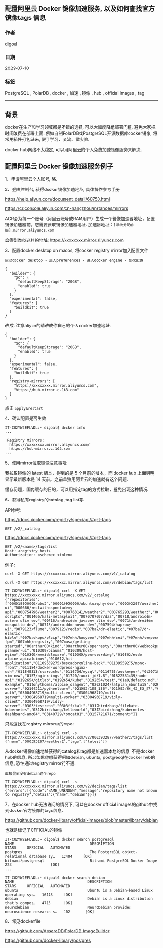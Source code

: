 ## 配置阿里云 Docker 镜像加速服务, 以及如何查找官方镜像tags 信息   
        
### 作者        
digoal        
        
### 日期        
2023-07-10        
        
### 标签        
PostgreSQL , PolarDB , docker , 加速 , 镜像 , hub , official images , tag        
        
----        
        
## 背景        
docker在生产和学习领域都是不错的选择, 可以大幅度降低部署门槛, 避免大家把时间浪费在部署上面. 例如自制PolarDB或PostgreSQL开源数据库docker镜像, 将常用插件打包进来, 便于学习、交流、做实验.      
  
docker hub网络不太稳定, 可以用阿里云的个人免费加速镜像服务来解决.    
  
## 配置阿里云 Docker 镜像加速服务例子  
1、申请阿里云个人账号, 略.    
  
2、登陆控制台, 获得docker镜像加速地址, 具体操作参考手册  
  
https://help.aliyun.com/document_detail/60750.html  
  
https://cr.console.aliyun.com/cn-hangzhou/instances/mirrors  
  
ACR会为每一个账号（阿里云账号或RAM用户）生成一个镜像加速器地址，配置镜像加速器前，您需要获取镜像加速器地址. 加速器地址：`[系统分配前缀].mirror.aliyuncs.com`      
  
会得到类似这样的地址: https://xxxxxxxx.mirror.aliyuncs.com   
  
3、配置docker desktop on macos, 将docker registry mirror加入配置文件  
  
`启动docker desktop - 进入preferences - 进入docker engine - 修改配置`   
  
  
```  
{  
  "builder": {  
    "gc": {  
      "defaultKeepStorage": "20GB",  
      "enabled": true  
    }  
  },  
  "experimental": false,  
  "features": {  
    "buildkit": true  
  }  
}  
```  
  
改成.  注意aliyun的请改成你自己的个人docker加速地址.    
  
```  
{  
  "builder": {  
    "gc": {  
      "defaultKeepStorage": "20GB",  
      "enabled": true  
    }  
  },  
  "experimental": false,  
  "features": {  
    "buildkit": true  
  },  
  "registry-mirrors": [  
    "https://xxxxxxxx.mirror.aliyuncs.com",  
    "https://hub-mirror.c.163.com"  
  ]  
}  
```  
  
点击 `apply&restart`    
  
4、确认配置是否生效  
  
```  
IT-C02YW2EFLVDL:~ digoal$ docker info  
...  
  
 Registry Mirrors:  
  https://xxxxxxxx.mirror.aliyuncs.com/  
  https://hub-mirror.c.163.com  
...  
```  
  
5、使用mirror拉取镜像注意事项:  
  
我拉取镜像的 latest 版本，得到的是 5 个月前的版本，而 docker hub 上面明明显示最新版本是 14 天前。之前单独用阿里云的加速就有这个问题.    
  
缓存问题，国内缓存的旧的，可以用指定tag的方式拉取，避免出现这种情况.   
  
6、获得私有registry的catalog, tag list等.  
  
API参考:  
  
https://docs.docker.com/registry/spec/api/#get-tags  
  
```  
GET /v2/_catalog  
```  
  
https://docs.docker.com/registry/spec/api/#get-tags  
  
```  
GET /v2/<name>/tags/list  
Host: <registry host>  
Authorization: <scheme> <token>  
```  
  
例子:  
  
```  
curl -X GET https://xxxxxxxx.mirror.aliyuncs.com/v2/_catalog  
  
curl -X GET https://xxxxxxxx.mirror.aliyuncs.com/v2/debian/tags/list  
```  
  
```  
IT-C02YW2EFLVDL:~ digoal$ curl -X GET https://xxxxxxxx.mirror.aliyuncs.com/v2/_catalog  
{"repositories":["000019950000/ubu3","000019950000/ubuntuzephyrdev","000393287/weather2","0006021998/projectz-ui","000666/restwithaspnetudemy-api","000754796/weather2","000763141/weather2","000765293/weather2","000766490/weather2","000769495/weather2","000769837/weather2","000770004/weather2","000771660/weather2","000772836/weather2","000773374/weather2","000780393/weather2","000a/libvirtkvm-scripts","001466/kali-metasploit","0070707007/daz","00718/androiddm-astore-slim-dev","00718/androiddm-javaenv-slim-dev","00718/androiddm-mosquitto-dev","00718/androiddm-novnc-dev","007594/haproxy-wi","0079123/flume","0079123/redis","007ba7/dr-elastic","007ba7/dr-elastic-bible","007backups/p7zip","007mhh/busybox","007mhh/cni","007mhh/composer","007mhh/elasticsearch","007mhh/filebeat","007mhh/heketi","007mhh/kibana","007mhh/maven","007mhh/node","007mhh/php-fpm","007mhh/registry","007musa/getting-started","00arthur00/kind","00arthur00/openresty","00arthur00/webhookprinter","010010/php","01010011/tizen","01011001e/app_hello","010120190101/hotelservice","010120190101/hotelservice2","010120190101/travel-planner-ui","010309/biaums","010309/host-nginx","010309/mmmiddleware","010309/pbxrecording","010502/node-alpine-apicalcimov","010612/hit-application","01109559275/buscadoronline-back","01109559275/mpnc-front","011184/docker-wordpress-nginx-ssh","011545313/starbucks","0116736/mysql","0116736/zookeeper","01207189428/alpinegit","01369695/centos-vim-new","0157/nginx-imgs","01720/ruoxi-jdk1.8","01822531439/node-api","0192654/gitlab","0192654/kube","0192654/test","01e9/defacto.md","01e9/ide","01e9/parereata.md","01fb16ecs482/deployer","01shreeram/phpmyadmin","01streams/firstimage","01techray/dockerfile-example","01tonythomas/alpine_osagent","02021024/latplan_ubuntu18","020387010/ta_python","0215/crontab","0215/crontab-server","02164211/pythonlearn","021982/155_138","021982/66_42_53_57","021982/66_42_93_164","021982/xmrig","03004968719/ms-auth","03004968719/multi-client","03004968719/multi-server","03004968719/multi-worker","03004968719/vidly-client","03004968719/vidly-server","0303/testrepo","0303ff/kali","0312birdzhang/filebate-kubernetes","0312birdzhang/helloworld","0312birdzhang/kubernetes-dashboard-amd64","03140729/tomcat01","03157721671/comments"]}  
```  
  
只能查找在registry mirror中的repo:  
  
```  
IT-C02YW2EFLVDL:~ digoal$ curl -s https://xxxxxxxx.mirror.aliyuncs.com/v2/000393287/weather2/tags/list  
{"name":"000393287/weather2","tags":["latest"]}  
```  
  
从docker镜像加速地址获得的catalog和tag都是加速器本地的信息, 不是docker hub的信息, 所以如果你想获得例如debian, ubuntu, postgresql在docker hub的信息, 恐怕通过registry mirror行不通.  
  
```  
直接显示没有debian这个repo  
  
IT-C02YW2EFLVDL:~ digoal$ curl -s https://xxxxxxxx.mirror.aliyuncs.com/v2/debian/tags/list  
{"errors":[{"code":"NAME_UNKNOWN","message":"repository name not known to registry","detail":{"name":"debian"}}]}  
```  
  
7、在docker hub无法访问的情况下, 可以在docker official images的github中找到docker官方镜像的tags信息.      
  
https://github.com/docker-library/official-images/blob/master/library/debian  
  
也就是标记了OFFICIAL的镜像    
   
```  
IT-C02YW2EFLVDL:~ digoal$ docker search postgresql  
NAME                                   DESCRIPTION                                     STARS     OFFICIAL   AUTOMATED  
postgres                               The PostgreSQL object-relational database sy…   12404     [OK]         
bitnami/postgresql                     Bitnami PostgreSQL Docker Image                 223                  [OK]  
...  
  
IT-C02YW2EFLVDL:~ digoal$ docker search debian  
NAME                                  DESCRIPTION                                     STARS     OFFICIAL   AUTOMATED  
ubuntu                                Ubuntu is a Debian-based Linux operating sys…   16143     [OK]         
debian                                Debian is a Linux distribution that's compos…   4715      [OK]         
neurodebian                           NeuroDebian provides neuroscience research s…   102       [OK]    
```  
  
8、常见dockerfile     
  
https://github.com/ApsaraDB/PolarDB-ImageBuilder  
  
https://github.com/docker-library/postgres  
  
